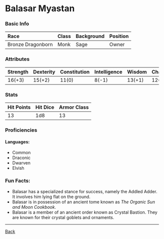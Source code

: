 # Balasar Myastan

### Basic Info

| Race | Class | Background | Position |
|:--|:--|:--|:--|
| Bronze Dragonborn | Monk | Sage | Owner |

### Attributes

| Strength | Dexterity | Constitution | Intelligence | Wisdom | Charisma |
|:--|:--|:--|:--|:--|:--|
| 16(+3) | 15(+2) | 11(0) | 8(-1) | 13(+1) | 12(+1) |

### Stats

| Hit Points | Hit Dice | Armor Class |
|:--|:--|:--|
| 13 | 1d8 | 13 |

### Proficiencies
#### Languages:
- Common
- Draconic
- Dwarven
- Elvish


### Fun Facts:
- Balasar has a specialized stance for success, namely the Addled Adder. It involves him lying flat on the ground.
- Balasar is in possession of an ancient tome known as _The Organic Sun and Moon Cookbook_.
- Balasar is a member of an ancient order known as Crystal Bastion. They are known for their crystal goblets and ornaments.

---
[Back](./)